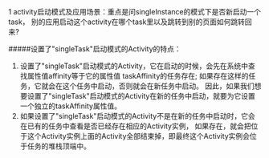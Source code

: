 1 activity启动模式及应用场景：重点是问singleInstance的模式下是否新启动一个task，
别的应用启动这个activity在哪个task里以及跳转到别的页面如何跳转回来?

#####设置了"singleTask"启动模式的Activity的特点： 
1. 设置了"singleTask"启动模式的Activity，它在启动的时候，会先在系统中查找属性值affinity等于它的属性值 taskAffinity的任务存在;
如果存在这样的任务，它就会在这个任务中启动，否则就会在新任务中启动。
因此，如果我们想要设置了"singleTask"启动模式的Activity在新的任务中启动，就要为它设置一个独立的taskAffinity属性值。 
2. 如果设置了"singleTask"启动模式的Activity不是在新的任务中启动时，它会在已有的任务中查看是否已经存在相应的Activity实例，
如果存在，就会把位于这个Activity实例上面的Activity全部结束掉，即最终这个Activity实例会位于任务的堆栈顶端中。























































